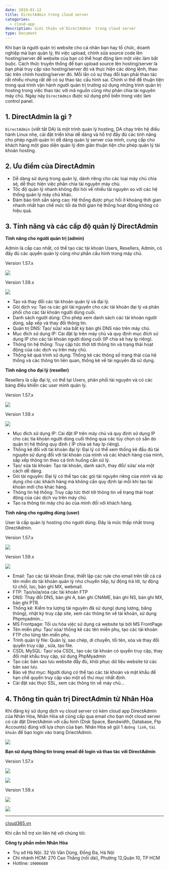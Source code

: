 ```yaml
---
date: 2019-01-12
title: DirectAdmin trong cloud server
categories:
  - cloud-app
description: Giới thiệu về DirectAdmin  trong cloud server
type: Document
---
```


Khi bạn là người quản trị website cho cá nhân bạn hay tổ chức, doanh nghiệp mà bạn quản lý, thì việc upload, chỉnh sửa source code lên hosting/server để website của bạn có thể hoạt động làm một việc làm bắt buộc. Cách thức truyền thống để bạn upload source lên hosting/server là bạn phải truy cập vào hosting/server đó và thực hiện các dòng lệnh, thao tác trên chính hosting/server đó. Mỗi lần có sự thay đổi bạn phải thao tác rất nhiều nhưng rất dễ có sự thao tác cấu hình sai. Chính vì thế để thuận tiện trong quá trình vận hành người quản trị trường sử dụng những trình quản trị hosting trong việc thao tác với mã nguồn cũng như phân chia tài nguyên máy chủ. Ngày này `DirectAdmin` được sử dụng phổ biến trong việc làm control panel.

## 1. DirectAdmin là gì ?

`DirectAdmin` (viết tắt DA) là một trình quản lý hosting, DA chạy trên hệ điều hành Linux nhẹ, cài đặt triển khai dễ dàng và hỗ trợ đầy đủ các tính năng cho phép người quản trị dễ dàng quản lý server của mình, cung cấp cho khách hàng một giao diện quản lý đơn giản thuận tiện cho phép quản lý tài khoản hosting. 

## 2. Ưu điểm của DirectAdmin

+ Dễ dàng sử dụng trong quản lý, dành riêng cho các loại máy chủ chia sẻ, dễ thực hiện việc phân chia tài nguyên máy chủ.<br>
+ Tốc độ quản lý nhanh không đòi hỏi về nhiều tài nguyên so với các hệ thống quản lý máy chủ khác.<br>
+ Đảm bảo tính sẵn sàng cao: Hệ thống được phục hồi ở khoảng thời gian nhanh nhất hạn chế mức tối da thời gian hệ thống hoạt động không có hiệu quả.<br>

## 3. Tính năng và các cấp độ quản lý DirectAdmin

**Tính năng cho người quản trị (admin)**

Admin là cấp cao nhất, có thể tạo các tài khoản Users, Resellers, Admin, có đầy đủ các quyền quản lý cũng như phần cấu hình trong máy chủ.

Version 1.57.x

![](/images/img-da-cloud-app/Screenshot_709.png)

Version 1.59.x

![](/images/img-da-cloud-app/screenshot_1.png)

+ Tạo và thay đổi các tài khoản quản lý và đại lý.<br>
+ Gói dịch vụ: Tạo ra các gói tài nguyên cho các tài khoản đại lý và phân phối cho các tài khoản người dùng cuối.<br>
+ Danh sách người dùng: Cho phép xem danh sách các tài khoản người dùng, sắp xếp và thay đổi thông tin.<br>
+ Quản trị DNS: Tạo/ sửa/ xóa bất kỳ bản ghi DNS nào trên máy chủ.<br>
+ Mục đích sử dụng IP: Cài đặt Ip trên máy chủ và quy định mục đích sử dụng IP cho các tài khoản người dùng cuối (IP chia sẻ hay Ip riêng).<br>
+ Thông tin hệ thống: Truy cập tức thời tới thông tin và trạng thái hoạt động của các dịch vụ trên máy chủ.<br>
+ Thống kê quá trình sử dụng: Thống kê các thông số trạng thái của hệ thống và các thông tin liên quan, thống kê về tài nguyên đã sử dụng.

**Tính năng cho đại lý (reseller)**

Resellers là cấp đại lý, có thể tại Users, phân phối tài nguyên và có các bảng điều khiển các user mình quản lý.

Version 1.57.x

![](/images/img-da-cloud-app/Screenshot_710.png)

Version 1.59.x

![](/images/img-da-cloud-app/screenshot_2.png)

+ Mục đích sử dụng IP: Cài đặt IP trên máy chủ và quy định sử dụng IP cho các tìa khoản người dùng cuối thông qua các tùy chọn có sẵn do quản trị hệ thống quy định ( IP chia sẻ hay Ip riêng).<br>
+ Thống kê đối với tài khoản đại lý: Đại lý có thể xem thống kê đầu đủ tài nguyên sử dụng đối với tài khoản của mình và các khách hàng của mình, sắp xếp thông tin theo cá tình huống cần xử lý.<br>
+ Tạo/ sửa tài khoản: Tạo tài khoản, danh sách, thay đổi/ sửa/ xóa một cách dễ dàng.<br>
+ Gói tài nguyên: Đại lý có thể tạo các gói tài nguyên riêng của mình và áp dụng cho các khách hàng mà không cần quy định lại mỗi khi tạo tài khoản mới cho khác hàng.<br>
+ Thông tin hệ thống: Truy cập tức thời tới thông tin về trạng thái hoạt động của các dịch vụ trên máy chủ.<br>
+ Tạo ra thông tin máy chủ ảo của mình đối với khách hàng.

**Tính năng cho ngường dùng (user)**

User là cấp quản lý hosting cho người dùng. Đây là mức thấp nhất trong DirectAdmin.

Version 1.57.x

![](/images/img-da-cloud-app/Screenshot_711.png)

Version 1.59.x

![](/images/img-da-cloud-app/screenshot_3.png)

+ Email: Tạo các tải khoản Emai, thiết lập các rule cho email trên tất cả cá tên miền do tài khoản quản lý như chuyển tiếp, tự động trả lời, tự động từ chối, lọc, bản ghi MX, webmail.<br>
+ FTP: Tạo/sửa/xóa các tài khoản FTP<br>
+ DNS: Thay đổi DNS, bản ghi A, bản ghi CNAME, bản ghi NS, bản ghi MX, bản ghi PTR.<br>
+ Thống kê: Kiểm tra lượng tài nguyên đã sử dụng( dung lượng, băng thông), nhật ký truy cập site, xem các thông tin về tài khoản, sử dụng Phpmyadmin...<br>
+ MS Frontpage: Tối ưu hóa việc sử dụng cá website tại bởi MS FrontPage<br>
+ Tên miền phụ: Tạo/ xóa/ thống kê các tên miền phụ, tạo các tài khoản FTP cho từng tên miền phụ.<br>
+ Trình quản lý file: Quản lý, sao chép, di chuyển, tổi tên, xóa và thay đổi quyền truy cập , sửa, tạo file.
+ CSDL MySQL: Tạo/ xóa CSDL, tạo các tài khoản có quyền truy cập, thay đổi mật khẩu truy cập, sử dụng PhpMyadmin<br>
+ Tạo các bản sao lưu website đầy đủ, khôi phục dữ liệu website từ các bản sao lưu.<br>
+ Bảo vệ thư mục: Người dùng có thể tạo các tài khoản và mật khẩu để hạn chế quyền truy cập vào một số thư mục nhất định.<br>
+ Cài đặt xác thực SSL, xem các thông tin về máy chủ...

## 4. Thông tin quản trị DirectAdmin từ Nhân Hòa

Khi đăng ký sử dụng dịch vụ cloud server có kèm cloud app DirectAdmin của Nhân Hòa, Nhân Hòa sẽ cũng cấp qua email cho bạn một cloud server có cài đặt DirectAdmin với cấu hình (Disk Space, Bandwidth, Database, Ftp Accounts) đúng với lựa chọn của bạn. Nhân Hòa sẽ gửi 1 `đường link`, `tài khoản` để bạn login vào trang DriectAdmin.

![](/images/img-da-cloud-app/Screenshot_706.png)

**Bạn sử dụng thông tin trong email để login và thao tác với DirectAdmin**

Version 1.57.x

![](/images/img-da-cloud-app/Screenshot_707.png)

![](/images/img-da-cloud-app/Screenshot_708.png)

Version 1.59.x

![](/images/img-da-cloud-app/screenshot_4.png)

![](/images/img-da-cloud-app/screenshot_5.png)

---
<a href="https://cloud365.vn/" target="_blank">cloud365.vn</a>

Khi cần hỗ trợ xin liên hệ với chúng tôi:

**Công ty phần mềm Nhân Hòa**
- Trụ sở Hà Nội: 32 Võ Văn Dũng, Đống Đa, Hà Nội
- Chi nhánh HCM: 270 Cao Thắng (nối dài), Phường 12,Quận 10, TP HCM
- Hotline: `19006680`